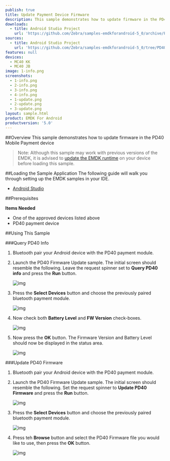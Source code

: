 ```yaml
---
publish: true
title: Update Payment Device Firmware
description: This sample demonstrates how to update firmware in the PD40 Mobile Payment device
downloads:
  - title: Android Studio Project
    url: 'https://github.com/Zebra/samples-emdkforandroid-5_0/archive/PD40FWUpdateSample.zip'
sources:
  - title: Android Studio Project
    url: 'https://github.com/Zebra/samples-emdkforandroid-5_0/tree/PD40FWUpdateSample'
features: null
devices:
  - MC40 KK
  - MC40 JB
image: 1-info.png
screenshots:
  - 1-info.png
  - 2-info.png
  - 3-info.png
  - 4-info.png
  - 1-update.png
  - 2-update.png
  - 3-update.png
layout: sample.html
product: EMDK For Android
productversion: '5.0'
---
```



##Overview
This sample demonstrates how to update firmware in the PD40 Mobile Payment device

>Note: Although this sample may work with previous versions of the EMDK, it is advised to [update the EMDK runtime](../../guide/setupDevice/) on your device before loading this sample.

##Loading the Sample Application
The following guide will walk you through setting up the EMDK samples in your IDE.

* [Android Studio](/emdk-for-android/5-0/guide/emdksamples_androidstudio)

##Prerequisites

**Items Needed**
* One of the approved devices listed above
* PD40 payment device

##Using This Sample

###Query PD40 Info
1. Bluetooth pair your Android device with the PD40 payment module.
2. Launch the PD40 Firmware Update sample. The initial screen should resemble the following. Leave the request spinner set to **Query PD40 info** and press the **Run** button.

    ![img](1-info.png) 
3. Press the **Select Devices** button and choose the previously paired bluetooth payment module.

    ![img](2-info.png) 
4. Now check both **Battery Level** and **FW Version** check-boxes.

    ![img](3-info.png) 
5. Now press the **OK** button. The Firmware Version and Battery Level should now be displayed in the status area.

    ![img](4-info.png) 
    
###Update PD40 Firmware
1. Bluetooth pair your Android device with the PD40 payment module.
2. Launch the PD40 Firmware Update sample. The initial screen should resemble the following. Set the request spinner to **Update PD40 Firmware** and press the **Run** button.

    ![img](1-update.png)
3. Press the **Select Devices** button and choose the previously paired bluetooth payment module.

    ![img](2-update.png) 
4.  Press teh **Browse** button and select the PD40 Firmware file you would like to use, then press the **OK** button.

    ![img](3-update.png) 



















